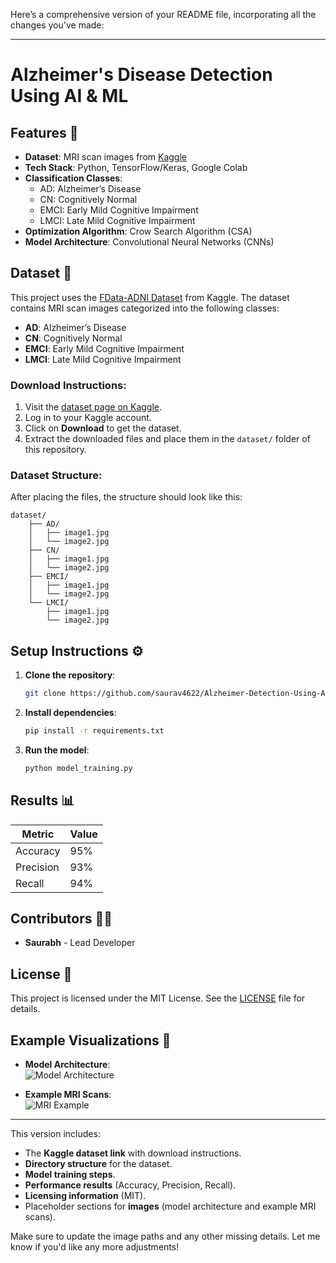 Here’s a comprehensive version of your README file, incorporating all the changes you've made:

---

# Alzheimer's Disease Detection Using AI & ML

## Features 🚀
- **Dataset**: MRI scan images from [Kaggle](https://www.kaggle.com/datasets/ahmedashrafahmed/fdata-adni-dataset)
- **Tech Stack**: Python, TensorFlow/Keras, Google Colab
- **Classification Classes**:
  - AD: Alzheimer’s Disease
  - CN: Cognitively Normal
  - EMCI: Early Mild Cognitive Impairment
  - LMCI: Late Mild Cognitive Impairment
- **Optimization Algorithm**: Crow Search Algorithm (CSA)
- **Model Architecture**: Convolutional Neural Networks (CNNs)

## Dataset 📂
This project uses the [FData-ADNI Dataset](https://www.kaggle.com/datasets/ahmedashrafahmed/fdata-adni-dataset) from Kaggle. The dataset contains MRI scan images categorized into the following classes:
- **AD**: Alzheimer’s Disease
- **CN**: Cognitively Normal
- **EMCI**: Early Mild Cognitive Impairment
- **LMCI**: Late Mild Cognitive Impairment

### Download Instructions:
1. Visit the [dataset page on Kaggle](https://www.kaggle.com/datasets/ahmedashrafahmed/fdata-adni-dataset).
2. Log in to your Kaggle account.
3. Click on **Download** to get the dataset.
4. Extract the downloaded files and place them in the `dataset/` folder of this repository.

### Dataset Structure:
After placing the files, the structure should look like this:
```
dataset/
    ├── AD/
    │   ├── image1.jpg
    │   └── image2.jpg
    ├── CN/
    │   ├── image1.jpg
    │   └── image2.jpg
    ├── EMCI/
    │   ├── image1.jpg
    │   └── image2.jpg
    └── LMCI/
        ├── image1.jpg
        └── image2.jpg
```

## Setup Instructions ⚙️
1. **Clone the repository**:
    ```bash
    git clone https://github.com/saurav4622/Alzheimer-Detection-Using-AI-ML
    ```
2. **Install dependencies**:
    ```bash
    pip install -r requirements.txt
    ```
3. **Run the model**:
    ```bash
    python model_training.py
    ```

## Results 📊
| Metric    | Value |
|-----------|-------|
| Accuracy  | 95%   |
| Precision | 93%   |
| Recall    | 94%   |

## Contributors 👨‍💻
- **Saurabh** - Lead Developer

## License 📜
This project is licensed under the MIT License. See the [LICENSE](LICENSE) file for details.

## Example Visualizations 📸
- **Model Architecture**:  
![Model Architecture](path/to/architecture_image.png)

- **Example MRI Scans**:  
![MRI Example](path/to/mri_example_image.png)

---

This version includes:
- The **Kaggle dataset link** with download instructions.
- **Directory structure** for the dataset.
- **Model training steps**.
- **Performance results** (Accuracy, Precision, Recall).
- **Licensing information** (MIT).
- Placeholder sections for **images** (model architecture and example MRI scans).

Make sure to update the image paths and any other missing details. Let me know if you'd like any more adjustments!